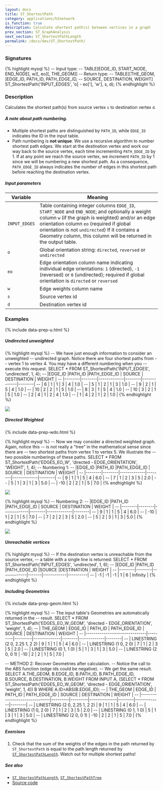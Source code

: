 ```yaml
---
layout: docs
title: ST_ShortestPath
category: applications/h2network
is_function: true
description: Calculate shortest path(s) between vertices in a graph
prev_section: ST_GraphAnalysis
next_section: ST_ShortestPathLength
permalink: /docs/dev/ST_ShortestPath/
---
```


### Signatures

{% highlight mysql %}
-- Input type:
--     TABLE[EDGE_ID, START_NODE, END_NODE[, w][, eo][, THE_GEOM]]
-- Return type:
--     TABLE[[THE_GEOM, ]EDGE_ID, PATH_ID, PATH_EDGE_ID,
--           SOURCE, DESTINATION, WEIGHT]
ST_ShortestPath('INPUT_EDGES', 'o[ - eo]'[, 'w'], s, d);
{% endhighlight %}

### Description

Calculates the shortest path(s) from source vertex `s` to
destination vertex `d`.

<div class="note info">
  <h5>A note about path numbering.</h5>
  <p>
  <ul>
  <li> Multiple shortest paths are distinguished by
  <code>PATH_ID</code>, while <code>EDGE_ID</code> indicates the ID
  in the input table.  </li>
  <li> Path numbering is <b>not unique</b>. We use a recursive
  algorithm to number shortest path edges. We start at the
  destination vertex and work our way back to the source vertex,
  each time incrementing <code>PATH_EDGE_ID</code> by 1. If at any
  point we reach the source vertex, we increment
  <code>PATH_ID</code> by 1 since we will be numbering a new
  shortest path. As a consequence, <code>PATH_EDGE_ID</code> always
  indicates the number of edges in this shortest path before
  reaching the destination vertex.  </li>
  </ul>
  </p>
</div>


##### Input parameters

| Variable      | Meaning                                                                                                                                                                                                                                                                                                                 |
|---------------|-------------------------------------------------------------------------------------------------------------------------------------------------------------------------------------------------------------------------------------------------------------------------------------------------------------------------|
| `INPUT_EDGES` | Table containing integer columns `EDGE_ID`, `START_NODE` and `END_NODE`; and optionally a weight column `w` (if the graph is weighted) and/or an edge orientation column `eo` (required if global orientation is not `undirected`) If it contains a Geometry column, this column will be returned in the output table. |
| `o`           | Global orientation string: `directed`, `reversed` or `undirected`                                                                                                                                                                                                                                                       |
| `eo`          | Edge orientation column name indicating individual edge orientations: `1` (directed), `-1` (reversed) or `0` (undirected); required if global orientation is `directed` or `reversed`                                                                                                                                   |
| `w`           | Edge weights column name                                                                                                                                                                                                                                                                                                |
| `s`           | Source vertex id                                                                                                                                                                                                                                                                                                        |
| `d`           | Destination vertex id                                                                                                                                                                                                                                                                                                   |

### Examples

{% include data-prep-u.html %}

##### Undirected unweighted

{% highlight mysql %}
-- We have just enough information to consider an unweighted
-- undirected graph. Notice there are four shortest paths from
-- vertex 1 to vertex 4. You may have a different numbering when you
-- execute this request.
SELECT * FROM ST_ShortestPath('INPUT_EDGES',
        'undirected', 1, 4);
-- |EDGE_ID |PATH_ID |PATH_EDGE_ID | SOURCE | DESTINATION | WEIGHT |
-- |--------|--------|-------------|--------|-------------|--------|
-- |      6 |      1 |           1 |      3 |           4 |    1.0 |
-- |      5 |      1 |           2 |      1 |           3 |    1.0 |
-- |      9 |      2 |           1 |      5 |           4 |    1.0 |
-- |     10 |      2 |           2 |      1 |           5 |    1.0 |
-- |      8 |      3 |           1 |      5 |           4 |    1.0 |
-- |     10 |      3 |           2 |      1 |           5 |    1.0 |
-- |      2 |      4 |           1 |      2 |           4 |    1.0 |
-- |      1 |      4 |           2 |      1 |           2 |    1.0 |
{% endhighlight %}

<img class="displayed" src="../u-sp-1-4.svg">

##### Directed Weighted

{% include data-prep-wdo.html %}

{% highlight mysql %}
-- Now we may consider a directed weighted graph. Again, notice this
-- is not really a "tree" in the mathematical sense since there are
-- two shortest paths from vertex 1 to vertex 5. We illustrate the
-- two possible numberings of these paths.
SELECT * FROM ST_ShortestPath('EDGES_EO_W',
        'directed - EDGE_ORIENTATION', 'WEIGHT', 1, 4);
-- Numbering 1:
-- |EDGE_ID |PATH_ID |PATH_EDGE_ID | SOURCE | DESTINATION | WEIGHT |
-- |--------|--------|-------------|--------|-------------|--------|
-- |      9 |      1 |           1 |      5 |           4 |    6.0 |
-- |      7 |      1 |           2 |      3 |           5 |    2.0 |
-- |      5 |      1 |           3 |      1 |           3 |    5.0 |
-- |    -10 |      2 |           2 |      1 |           5 |    7.0 |
{% endhighlight %}

<img class="displayed" src="../wdo-sp-1-4-numbering1.svg">

{% highlight mysql %}
-- Numbering 2:
-- |EDGE_ID |PATH_ID |PATH_EDGE_ID | SOURCE | DESTINATION | WEIGHT |
-- |--------|--------|-------------|--------|-------------|--------|
-- |      9 |      1 |           1 |      5 |           4 |    6.0 |
-- |    -10 |      1 |           2 |      1 |           5 |    7.0 |
-- |      7 |      2 |           2 |      3 |           5 |    2.0 |
-- |      5 |      2 |           3 |      1 |           3 |    5.0 |
{% endhighlight %}

<img class="displayed" src="../wdo-sp-1-4-numbering2.svg">

##### Unreachable vertices

{% highlight mysql %}
-- If the destination vertex is unreachable from the source vertex,
-- a table with a single line is returned:
SELECT * FROM ST_ShortestPath('INPUT_EDGES',
        'undirected', 1, 6);
-- |EDGE_ID |PATH_ID |PATH_EDGE_ID |SOURCE |DESTINATION | WEIGHT   |
-- |--------|--------|-------------|-------|------------|----------|
-- |     -1 |     -1 |          -1 |     1 |          6 | Infinity |
{% endhighlight %}

##### Including Geometries

{% include data-prep-geom.html %}

{% highlight mysql %}
-- The input table's Geometries are automatically returned in the
-- result.
SELECT * FROM ST_ShortestPath('EDGES_EO_W_GEOM',
        'directed - EDGE_ORIENTATION', 'weight', 1, 4);
-- | THE_GEOM                      | EDGE_ID | PATH_ID | PATH_EDGE_ID | SOURCE | DESTINATION | WEIGHT |
-- |-------------------------------|---------|---------|--------------|--------|-------------|--------|
-- | LINESTRING (2 0, 2.25 1, 2 2) |       9 |       1 |            1 |      5 |           4 |    6.0 |
-- | LINESTRING (1 0, 2 0)         |       7 |       1 |            2 |      3 |           5 |    2.0 |
-- | LINESTRING (0 1, 1 0)         |       5 |       1 |            3 |      1 |           3 |    5.0 |
-- | LINESTRING (2 0, 0 1)         |     -10 |       2 |            2 |      1 |           5 |    7.0 |

-- METHOD 2: Recover Geometries after calculation.
-- Notice the call to the ABS function (edge ids could be negative).
-- We get the same result.
SELECT A.THE_GEOM,
       B.EDGE_ID,
       B.PATH_ID,
       B.PATH_EDGE_ID,
       B.SOURCE,
       B.DESTINATION,
       B.WEIGHT
FROM INPUT A,
     (SELECT * FROM ST_ShortestPath('EDGES_EO_W_GEOM',
        'directed - EDGE_ORIENTATION', 'weight', 1, 4)) B
WHERE A.ID=ABS(B.EDGE_ID);
-- | THE_GEOM                      | EDGE_ID | PATH_ID | PATH_EDGE_ID | SOURCE | DESTINATION | WEIGHT |
-- |-------------------------------|---------|---------|--------------|--------|-------------|--------|
-- | LINESTRING (2 0, 2.25 1, 2 2) |       9 |       1 |            1 |      5 |           4 |    6.0 |
-- | LINESTRING (1 0, 2 0)         |       7 |       1 |            2 |      3 |           5 |    2.0 |
-- | LINESTRING (0 1, 1 0)         |       5 |       1 |            3 |      1 |           3 |    5.0 |
-- | LINESTRING (2 0, 0 1)         |     -10 |       2 |            2 |      1 |           5 |    7.0 |
{% endhighlight %}

##### Exercises

1. Check that the sum of the weights of the edges in the path
   returned by `ST_ShortestPath` is equal to the path length
   returned by [`ST_ShortestPathLength`](../ST_ShortestPathLength).
   Watch out for multiple shortest paths!

##### See also

* [`ST_ShortestPathLength`](../ST_ShortestPathLength),
  [`ST_ShortestPathTree`](../ST_ShortestPathTree)
* <a href="https://github.com/orbisgis/h2gis/blob/master/h2network/src/main/java/org/h2gis/network/graph_creator/ST_ShortestPath.java" target="_blank">Source code</a>
